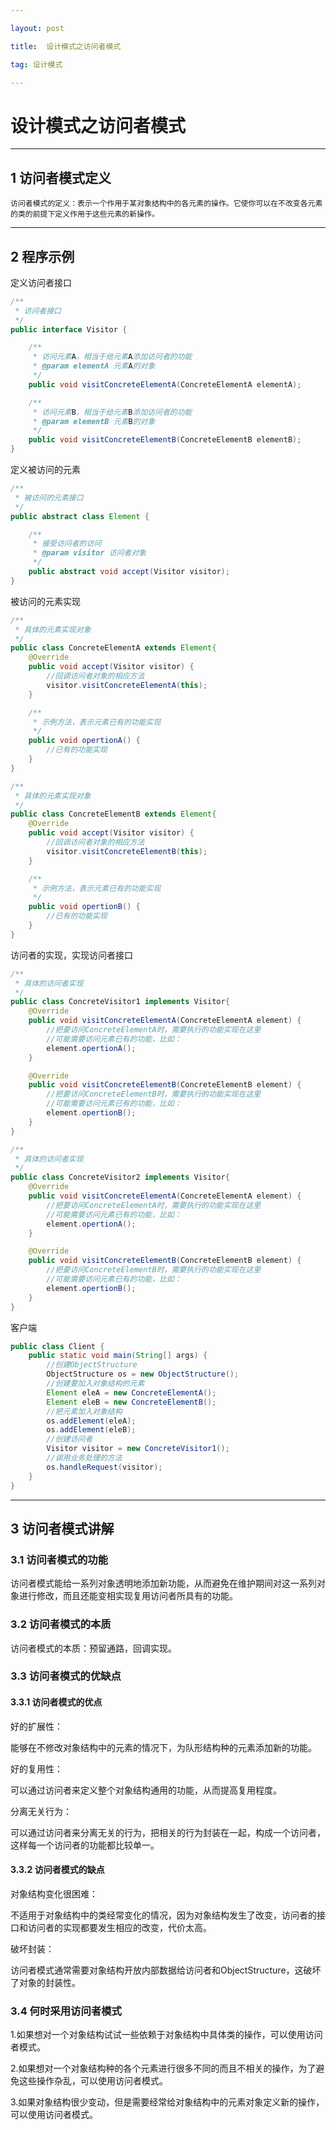 ```yaml
---

layout: post

title:  设计模式之访问者模式

tag: 设计模式

---
```


# 设计模式之访问者模式

---

## 1 访问者模式定义

```
访问者模式的定义：表示一个作用于某对象结构中的各元素的操作。它使你可以在不改变各元素的类的前提下定义作用于这些元素的新操作。
```

---

## 2 程序示例

定义访问者接口

```java
/**
 * 访问者接口
 */
public interface Visitor {

    /**
     * 访问元素A，相当于给元素A添加访问者的功能
     * @param elementA 元素A的对象
     */
    public void visitConcreteElementA(ConcreteElementA elementA);

    /**
     * 访问元素B，相当于给元素B添加访问者的功能
     * @param elementB 元素B的对象
     */
    public void visitConcreteElementB(ConcreteElementB elementB);
}
```

定义被访问的元素

```java
/**
 * 被访问的元素接口
 */
public abstract class Element {

    /**
     * 接受访问者的访问
     * @param visitor 访问者对象
     */
    public abstract void accept(Visitor visitor);
}
```

被访问的元素实现

```java
/**
 * 具体的元素实现对象
 */
public class ConcreteElementA extends Element{
    @Override
    public void accept(Visitor visitor) {
        //回调访问者对象的相应方法
        visitor.visitConcreteElementA(this);
    }

    /**
     * 示例方法，表示元素已有的功能实现
     */
    public void opertionA() {
        //已有的功能实现
    }
}

/**
 * 具体的元素实现对象
 */
public class ConcreteElementB extends Element{
    @Override
    public void accept(Visitor visitor) {
        //回调访问者对象的相应方法
        visitor.visitConcreteElementB(this);
    }

    /**
     * 示例方法，表示元素已有的功能实现
     */
    public void opertionB() {
        //已有的功能实现
    }
}
```

访问者的实现，实现访问者接口

```java
/**
 * 具体的访问者实现
 */
public class ConcreteVisitor1 implements Visitor{
    @Override
    public void visitConcreteElementA(ConcreteElementA element) {
        //把要访问ConcreteElementA时，需要执行的功能实现在这里
        //可能需要访问元素已有的功能，比如：
        element.opertionA();
    }

    @Override
    public void visitConcreteElementB(ConcreteElementB element) {
        //把要访问ConcreteElementB时，需要执行的功能实现在这里
        //可能需要访问元素已有的功能，比如：
        element.opertionB();
    }
}

/**
 * 具体的访问者实现
 */
public class ConcreteVisitor2 implements Visitor{
    @Override
    public void visitConcreteElementA(ConcreteElementA element) {
        //把要访问ConcreteElementA时，需要执行的功能实现在这里
        //可能需要访问元素已有的功能，比如：
        element.opertionA();
    }

    @Override
    public void visitConcreteElementB(ConcreteElementB element) {
        //把要访问ConcreteElementB时，需要执行的功能实现在这里
        //可能需要访问元素已有的功能，比如：
        element.opertionB();
    }
}
```

客户端

```java
public class Client {
    public static void main(String[] args) {
        //创建ObjectStructure
        ObjectStructure os = new ObjectStructure();
        //创建要加入对象结构的元素
        Element eleA = new ConcreteElementA();
        Element eleB = new ConcreteElementB();
        //把元素加入对象结构
        os.addElement(eleA);
        os.addElement(eleB);
        //创建访问者
        Visitor visitor = new ConcreteVisitor1();
        //调用业务处理的方法
        os.handleRequest(visitor);
    }
}
```

---

## 3 访问者模式讲解

### 3.1 访问者模式的功能

访问者模式能给一系列对象透明地添加新功能，从而避免在维护期间对这一系列对象进行修改，而且还能变相实现复用访问者所具有的功能。

### 3.2 访问者模式的本质

访问者模式的本质：预留通路，回调实现。

### 3.3 访问者模式的优缺点

#### 3.3.1 访问者模式的优点

好的扩展性：

能够在不修改对象结构中的元素的情况下，为队形结构种的元素添加新的功能。

好的复用性：

可以通过访问者来定义整个对象结构通用的功能，从而提高复用程度。

分离无关行为：

可以通过访问者来分离无关的行为，把相关的行为封装在一起，构成一个访问者，这样每一个访问者的功能都比较单一。

#### 3.3.2 访问者模式的缺点

对象结构变化很困难：

不适用于对象结构中的类经常变化的情况，因为对象结构发生了改变，访问者的接口和访问者的实现都要发生相应的改变，代价太高。

破坏封装：

访问者模式通常需要对象结构开放内部数据给访问者和ObjectStructure，这破坏了对象的封装性。

### 3.4 何时采用访问者模式

1.如果想对一个对象结构试试一些依赖于对象结构中具体类的操作，可以使用访问者模式。

2.如果想对一个对象结构种的各个元素进行很多不同的而且不相关的操作，为了避免这些操作杂乱，可以使用访问者模式。

3.如果对象结构很少变动，但是需要经常给对象结构中的元素对象定义新的操作，可以使用访问者模式。
  
